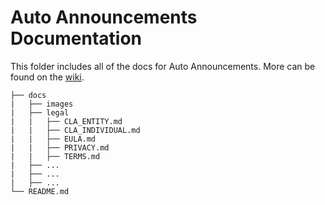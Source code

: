 # Auto Announcements Documentation

This folder includes all of the docs for Auto Announcements. More can be found on the [wiki](https://github.com/Dog-Face-Development/Auto-Anouncements/wiki).

```text
├── docs
|   ├── images
|   ├── legal
|   |   ├── CLA_ENTITY.md
|   |   ├── CLA_INDIVIDUAL.md
|   |   ├── EULA.md
|   |   ├── PRIVACY.md
|   |   ├── TERMS.md
|   ├── ...
|   ├── ...
|   ├── ...
└── README.md
```
